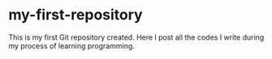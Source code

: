 # my-first-repository
This is my first Git repository created. Here I post all the codes I write during my process of learning programming.
